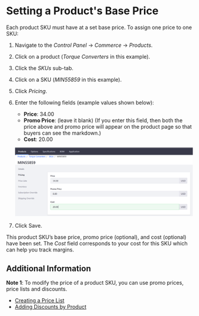 # Setting a Product's Base Price

Each product SKU must have at a set base price. To assign one price to one SKU:

1. Navigate to the _Control Panel_ → _Commerce_ → _Products_.
1. Click on a product (_Torque Converters_ in this example).
1. Click the _SKUs_ sub-tab.
1. Click on a SKU (_MIN55859_ in this example).
1. Click _Pricing_.
1. Enter the following fields (example values shown below):
    * **Price**: 34.00
    * **Promo Price**: (leave it blank) (If you enter this field, then both the price above and promo price will appear on the product page so that buyers can see the markdown.)
    * **Cost**: 20.00

    ![Setting a product's base price](./setting-a-products-base-price/images/01.png)

1. Click Save.

This product SKU’s base price, promo price (optional), and cost (optional) have been set. The _Cost_ field corresponds to your cost for this SKU which can help you track margins.

## Additional Information

**Note 1**: To modify the price of a product SKU, you can use promo prices, price lists and discounts.

* [Creating a Price List](./creating-a-price-list.md)
* [Adding Discounts by Product](../../promoting-products/adding-discounts-by-product.md)
